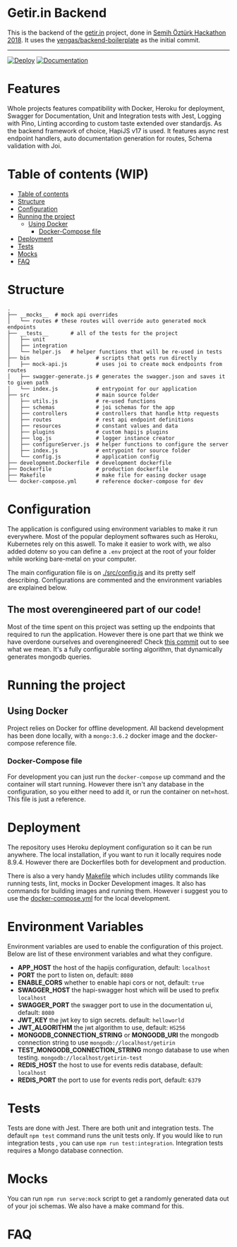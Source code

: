 <div align="center>
    <img src="https://github.com/hapijs/hapi/raw/65944e55ea35189c68b2a5bd9f8cc039e5147961/images/17.png" alt="Getir.in Backend">
    <h1>Getir.in Backend</h1>
</div>

This is the backend of the [getir.in](https://github.com/getirin) project, done in [Semih Öztürk Hackathon 2018](http://hackathon.getir.com). It uses the [yengas/backend-boilerplate](https://github.com/Yengas/backend-boilerplate) as the initial commit. 

--------------------

[![Deploy](https://www.herokucdn.com/deploy/button.svg)](https://heroku.com/deploy?template=https://github.com/yengas/backend-boilerplate)
[![Documentation](https://img.shields.io/swagger/valid/2.0/https/api.getir.in/swagger.json.svg)](https://api.getir.in/documentation)

# Features

Whole projects features compatibility with Docker, Heroku for deployment, Swagger for Documentation, Unit and Integration tests with Jest, Logging with Pino, Linting according to custom taste extended over standardjs. As the backend framework of choice, HapiJS v17 is used. It features async rest endpoint handlers, auto documentation generation for routes, Schema validation with Joi.

Table of contents (WIP)
=================

<!--ts-->
   * [Table of contents](#table-of-contents)
   * [Structure](#structure)
   * [Configuration](#configuration)
   * [Running the project](#running-the-project)
      * [Using Docker](#using-docker)
        * [Docker-Compose file](#docker-compose-file)
   * [Deployment](#deployment)
   * [Tests](#tests)
   * [Mocks](#mocks)
   * [FAQ](#faq)
<!--te-->

# Structure
```
.
├── __mocks__  # mock api overrides 
│   └── routes # these routes will override auto generated mock endpoints
├── __tests__       # all of the tests for the project
│   ├── unit        
│   ├── integration 
│   └── helper.js   # helper functions that will be re-used in tests
├── bin                     # scripts that gets run directly
│   ├── mock-api.js         # uses joi to create mock endpoints from routes
│   ├── swagger-generate.js # generates the swagger.json and saves it to given path
│   └── index.js            # entrypoint for our application
├── src                     # main source folder
│   ├── utils.js            # re-used functions
│   ├── schemas             # joi schemas for the app
│   ├── controllers         # controllers that handle http requests
│   ├── routes              # rest api endpoint definitions
│   ├── resources           # constant values and data
│   ├── plugins             # custom hapijs plugins
│   ├── log.js              # logger instance creator
│   ├── configureServer.js  # helper functions to configure the server
│   ├── index.js            # entrypoint for source folder
│   └── config.js           # application config
├── development.Dockerfile  # development dockerfile
├── Dockerfile              # production dockerfile
├── Makefile                # make file for easing docker usage
└── docker-compose.yml      # reference docker-compose for dev
```

# Configuration
The application is configured using environment variables to make it run everywhere. Most of the popular deployment softwares such as Heroku, Kubernetes rely on this aswell. To make it easier to work with, we also added dotenv so you can define a `.env` project at the root of your folder while working bare-metal on your computer. 

The main configuration file is on [./src/config.js](./src/config.js) and its pretty self describing. Configurations are commented and the environment variables are explained below.

## The most overengineered part of our code!
Most of the time spent on this project was setting up the endpoints that required to run the application. However there is one part that we think we have overdone ourselves and overengineered! Check [this commit](https://github.com/getirin/backend/commit/67f98ed83119cc4adb7ae5ce1c266f71ace81fb1) out to see what we mean. It's a fully configurable sorting algorithm, that dynamically generates mongodb queries. 

# Running the project
## Using Docker
Project relies on Docker for offline development. All backend development has been done locally, with a `mongo:3.6.2` docker image and the docker-compose reference file.
### Docker-Compose file
For development you can just run the `docker-compose` up command and the container will start running. However there isn't any database in the configuration, so you either need to add it, or run the container on net=host. This file is just a reference.
# Deployment
The repository uses Heroku deployment configuration so it can be run anywhere. The local installation, if you want to run it locally requires node 8.9.4. However there are Dockerfiles both for development and production.

There is also a very handy [Makefile](Makefile) which includes utility commands like running tests, lint, mocks in Docker Development images. It also has commands for building images and running them. However i suggest you to use the [docker-compose.yml](./docker-compose.yml) for the local development.
# Environment Variables
Environment variables are used to enable the configuration of this project. Below are list of these environment variables and what they configure.

- **APP_HOST** the host of the hapijs configuration, default: `localhost`
- **PORT** the port to listen on, default: `8080`
- **ENABLE_CORS** whether to enable hapi cors or not, default: `true`
- **SWAGGER_HOST** the hapi-swagger host which will be used to prefix `localhost`
- **SWAGGER_PORT** the swagger port to use in the documentation ui, default: `8080`
- **JWT_KEY** the jwt key to sign secrets. default: `helloworld`
- **JWT_ALGORITHM** the jwt algorithm to use, default: `HS256`
- **MONGODB_CONNECTION_STRING** or **MONGODB_URI** the mongodb connection string to use `mongodb://localhost/getirin`
- **TEST_MONGODB_CONNECTION_STRING** mongo database to use when testing. `mongodb://localhost/getirin-test`
- **REDIS_HOST** the host to use for events redis database, default: `localhost`
- **REDIS_PORT** the port to use for events redis port, default: `6379`

# Tests
Tests are done with Jest. There are both unit and integration tests. The default `npm test` command runs the unit tests only. If you would like to run integration tests , you can use `npm run test:integration`. Integration tests requires a Mongo database connection. 

# Mocks
You can run `npm run serve:mock` script to get a randomly generated data out of your joi schemas. We also have a make command for this.
# FAQ
